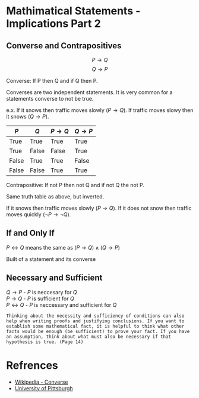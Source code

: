 # Mathimatical Statements - Implications Part 2

## Converse and Contrapositives
$$P\to Q$$
$$Q\to P$$

Converse: If P then Q and if Q then P.

Converses are two independent statements. It is very common for a statements converse to not be true. 

e.x. If it snows then traffic moves slowly ($P \to Q$). If traffic moves slowy then it snows ($Q \to P$).

| $P$ | $Q$ | $P \to Q$| $Q \to P$ |
|-----|-----|----------|-----------|
|True |True| True| True |
|True |False| False| True |
|False |True| True| False |
|False |False| True| True |

Contrapositive: If not P then not Q and if not Q the not P.

Same truth table as above, but inverted.

If it snows then traffic moves slowly ($P \to Q$). If it does not snow then traffic moves quickly ($\neg P \to \neg Q$).

## If and Only If

$P \leftrightarrow Q$ means the same as $(P \to Q) \wedge (Q \to P)$

Built of a statement and its converse

## Necessary and Sufficient

$Q \to P$ - $P$ is neccesary for $Q$\
$P \to Q$ - $P$ is sufficient for $Q$\
$P \leftrightarrow Q$ - $P$ is neccessary and sufficient for $Q$

```
Thinking about the necessity and sufficiency of conditions can also help when writing proofs and justifying conclusions. If you want to establish some mathematical fact, it is helpful to think what other facts would be enough (be sufficient) to prove your fact. If you have an assumption, think about what must also be necessary if that hypothesis is true. (Page 14)
``` 

# Refrences
 - [Wikipedia - Converse](https://en.wikipedia.org/wiki/Converse_(logic))
 - [University of Pittsburgh](https://people.cs.pitt.edu/~milos/courses/cs441/lectures/Class1.pdf)
